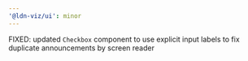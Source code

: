 ```yaml
---
'@ldn-viz/ui': minor
---
```


FIXED: updated `Checkbox` component to use explicit input labels to fix duplicate announcements by screen reader
